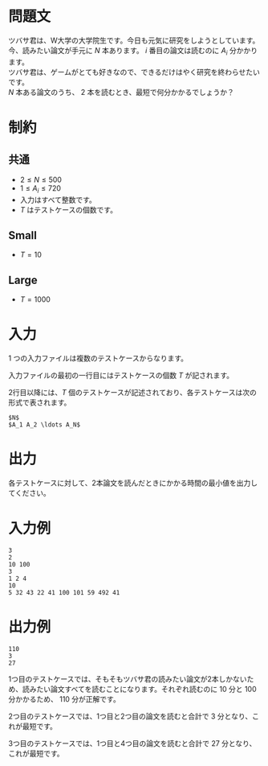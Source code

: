 # 問題文  

ツバサ君は、W大学の大学院生です。今日も元気に研究をしようとしています。  
今、読みたい論文が手元に $N$ 本あります。 $i$ 番目の論文は読むのに $A_i$ 分かかります。  
ツバサ君は、ゲームがとても好きなので、できるだけはやく研究を終わらせたいです。  
 $N$ 本ある論文のうち、 $2$ 本を読むとき、最短で何分かかるでしょうか？


# 制約  

## 共通

- $2 \leq N \leq 500$
- $1 \leq A_i \leq 720$
- 入力はすべて整数です。
- $T$ はテストケースの個数です。

## Small

- $T = 10$

## Large

- $T = 1000$

# 入力  

1 つの入力ファイルは複数のテストケースからなります。

入力ファイルの最初の一行目にはテストケースの個数 $T$ が記されます。

2行目以降には、$T$ 個のテストケースが記述されており、各テストケースは次の形式で表されます。

```
$N$
$A_1 A_2 \ldots A_N$
```

# 出力

各テストケースに対して、2本論文を読んだときにかかる時間の最小値を出力してください。

# 入力例

```
3
2
10 100
3
1 2 4
10
5 32 43 22 41 100 101 59 492 41

```

# 出力例

```
110
3
27

```

1つ目のテストケースでは、そもそもツバサ君の読みたい論文が2本しかないため、読みたい論文すべてを読むことになります。それぞれ読むのに $10$ 分と $100$ 分かかるため、 $110$ 分が正解です。

2つ目のテストケースでは、1つ目と2つ目の論文を読むと合計で $3$ 分となり、これが最短です。   

3つ目のテストケースでは、1つ目と4つ目の論文を読むと合計で $27$ 分となり、これが最短です。  
